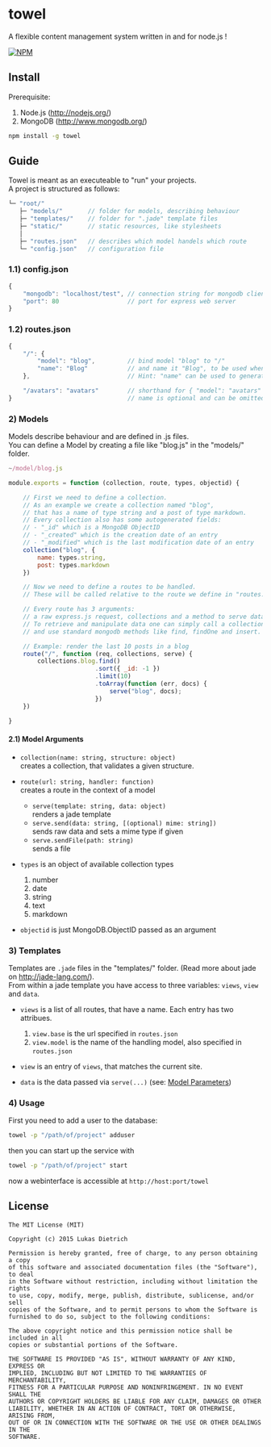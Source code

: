 # towel

A flexible content management system written in and for node.js !

[![NPM](https://nodei.co/npm/towel.png)](https://nodei.co/npm/towel/)

## Install

Prerequisite:

1. Node.js (<http://nodejs.org/>)
2. MongoDB (<http://www.mongodb.org/>)

```sh
npm install -g towel
```

## Guide

Towel is meant as an executeable to "run" your projects.  
A project is structured as follows:

```js
└─ "root/"
   ├─ "models/"       // folder for models, describing behaviour
   ├─ "templates/"    // folder for ".jade" template files
   ├─ "static/"       // static resources, like stylesheets
   │
   ├─ "routes.json"   // describes which model handels which route
   └─ "config.json"   // configuration file
```

### 1.1) config.json
```js
{
    "mongodb": "localhost/test", // connection string for mongodb client 
    "port": 80                   // port for express web server
}
```

### 1.2) routes.json
```js
{
    "/": {
        "model": "blog",         // bind model "blog" to "/"
        "name": "Blog"           // and name it "Blog", to be used when rendering layouts
    },                           // Hint: "name" can be used to generate site navigations

    "/avatars": "avatars"        // shorthand for { "model": "avatars" }
}                                // name is optional and can be omitted
```

### 2) Models

Models describe behaviour and are defined in .js files.  
You can define a Model by creating a file like "blog.js"
in the "models/" folder.

```js
~/model/blog.js

module.exports = function (collection, route, types, objectid) {

    // First we need to define a collection.
    // As an example we create a collection named "blog",
    // that has a name of type string and a post of type markdown.
    // Every collection also has some autogenerated fields:
    // - "_id" which is a MongoDB ObjectID
    // - "_created" which is the creation date of an entry
    // - "_modified" which is the last modification date of an entry
    collection("blog", {
        name: types.string,
        post: types.markdown
    })

    // Now we need to define a routes to be handled.
    // These will be called relative to the route we define in "routes.json".

    // Every route has 3 arguments:
    // a raw express.js request, collections and a method to serve data.
    // To retrieve and manipulate data one can simply call a collection by name
    // and use standard mongodb methods like find, findOne and insert.

    // Example: render the last 10 posts in a blog
    route("/", function (req, collections, serve) {
        collections.blog.find()
                        .sort({ _id: -1 })
                        .limit(10)
                        .toArray(function (err, docs) {
                            serve("blog", docs); 
                        })
    })

}
```

#### 2.1) Model Arguments

- `collection(name: string, structure: object)`  
  creates a collection, that validates a given structure.  

- `route(url: string, handler: function)`  
  creates a route in the context of a model  

  - `serve(template: string, data: object)`  
    renders a jade template  
  - `serve.send(data: string, [(optional) mime: string])`  
    sends raw data and sets a mime type if given  
  - `serve.sendFile(path: string)`  
    sends a file

- `types` is an object of available collection types
  1. number
  2. date
  3. string
  4. text
  5. markdown

- `objectid` is just MongoDB.ObjectID passed as an argument

### 3) Templates

Templates are `.jade` files in the "templates/" folder. (Read more about jade on <http://jade-lang.com/>).  
From within a jade template you have access to three variables: `views`, `view` and `data`.

- `views` is a list of all routes, that have a name. Each entry has two attribues. 
  1. `view.base` is the url specified in `routes.json`
  2. `view.model` is the name of the handling model, also specified in `routes.json`

- `view` is an entry of `views`, that matches the current site.
- `data` is the data passed via `serve(...)` (see: [Model Parameters](#21-model-parameters))

### 4) Usage

First you need to add a user to the database:

```sh
towel -p "/path/of/project" adduser
```

then you can start up the service with

```sh
towel -p "/path/of/project" start
```

now a webinterface is accessible at `http://host:port/towel`

## License

```
The MIT License (MIT)

Copyright (c) 2015 Lukas Dietrich

Permission is hereby granted, free of charge, to any person obtaining a copy
of this software and associated documentation files (the "Software"), to deal
in the Software without restriction, including without limitation the rights
to use, copy, modify, merge, publish, distribute, sublicense, and/or sell
copies of the Software, and to permit persons to whom the Software is
furnished to do so, subject to the following conditions:

The above copyright notice and this permission notice shall be included in all
copies or substantial portions of the Software.

THE SOFTWARE IS PROVIDED "AS IS", WITHOUT WARRANTY OF ANY KIND, EXPRESS OR
IMPLIED, INCLUDING BUT NOT LIMITED TO THE WARRANTIES OF MERCHANTABILITY,
FITNESS FOR A PARTICULAR PURPOSE AND NONINFRINGEMENT. IN NO EVENT SHALL THE
AUTHORS OR COPYRIGHT HOLDERS BE LIABLE FOR ANY CLAIM, DAMAGES OR OTHER
LIABILITY, WHETHER IN AN ACTION OF CONTRACT, TORT OR OTHERWISE, ARISING FROM,
OUT OF OR IN CONNECTION WITH THE SOFTWARE OR THE USE OR OTHER DEALINGS IN THE
SOFTWARE.
```
